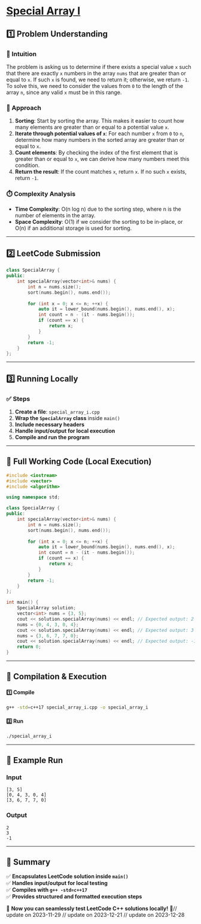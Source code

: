 # **[Special Array I](https://leetcode.com/problems/special-array-i/description/)**  

## **1️⃣ Problem Understanding**  
### **📌 Intuition**  
The problem is asking us to determine if there exists a special value `x` such that there are exactly `x` numbers in the array `nums` that are greater than or equal to `x`. If such `x` is found, we need to return it; otherwise, we return `-1`.  
To solve this, we need to consider the values from `0` to the length of the array `n`, since any valid `x` must be in this range. 

### **🚀 Approach**  
1. **Sorting**: Start by sorting the array. This makes it easier to count how many elements are greater than or equal to a potential value `x`.
2. **Iterate through potential values of `x`**: For each number `x` from `0` to `n`, determine how many numbers in the sorted array are greater than or equal to `x`.
3. **Count elements**: By checking the index of the first element that is greater than or equal to `x`, we can derive how many numbers meet this condition.
4. **Return the result**: If the count matches `x`, return `x`. If no such `x` exists, return `-1`.

### **⏱️ Complexity Analysis**  
- **Time Complexity**: O(n log n) due to the sorting step, where n is the number of elements in the array.
- **Space Complexity**: O(1) if we consider the sorting to be in-place, or O(n) if an additional storage is used for sorting.

---  

## **2️⃣ LeetCode Submission**  
```cpp
class SpecialArray {
public:
    int specialArray(vector<int>& nums) {
        int n = nums.size();
        sort(nums.begin(), nums.end());
        
        for (int x = 0; x <= n; ++x) {
            auto it = lower_bound(nums.begin(), nums.end(), x);
            int count = n - (it - nums.begin());
            if (count == x) {
                return x;
            }
        }
        return -1;
    }
};
```  

---  

## **3️⃣ Running Locally**  
### **✅ Steps**  
1. **Create a file**: `special_array_i.cpp`  
2. **Wrap the `SpecialArray` class** inside `main()`  
3. **Include necessary headers**  
4. **Handle input/output for local execution**  
5. **Compile and run the program**  

---  

## **📝 Full Working Code (Local Execution)**  
```cpp
#include <iostream>
#include <vector>
#include <algorithm>

using namespace std;

class SpecialArray {
public:
    int specialArray(vector<int>& nums) {
        int n = nums.size();
        sort(nums.begin(), nums.end());
        
        for (int x = 0; x <= n; ++x) {
            auto it = lower_bound(nums.begin(), nums.end(), x);
            int count = n - (it - nums.begin());
            if (count == x) {
                return x;
            }
        }
        return -1;
    }
};

int main() {
    SpecialArray solution;
    vector<int> nums = {3, 5};
    cout << solution.specialArray(nums) << endl; // Expected output: 2
    nums = {0, 4, 3, 0, 4};
    cout << solution.specialArray(nums) << endl; // Expected output: 3
    nums = {3, 6, 7, 7, 0};
    cout << solution.specialArray(nums) << endl; // Expected output: -1
    return 0;
}
```  

---  

## **🔧 Compilation & Execution**  
#### **1️⃣ Compile**  
```bash
g++ -std=c++17 special_array_i.cpp -o special_array_i
```  

#### **2️⃣ Run**  
```bash
./special_array_i
```  

---  

## **🎯 Example Run**  
### **Input**  
```
[3, 5]
[0, 4, 3, 0, 4]
[3, 6, 7, 7, 0]
```  
### **Output**  
```
2
3
-1
```  

---  

## **📌 Summary**  
✅ **Encapsulates LeetCode solution inside `main()`**  
✅ **Handles input/output for local testing**  
✅ **Compiles with `g++ -std=c++17`**  
✅ **Provides structured and formatted execution steps**  

🚀 **Now you can seamlessly test LeetCode C++ solutions locally!** 🚀// update on 2023-11-29
// update on 2023-12-21
// update on 2023-12-28
